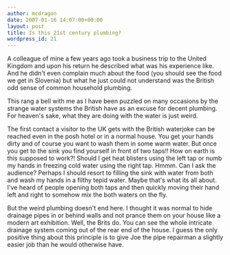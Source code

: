 ```yaml
---
author: mcdragon
date: 2007-01-16 14:07:00+00:00
layout: post
title: Is this 21st century plumbing?
wordpress_id: 21
---
```


A colleague of mine a few years ago took a business trip to the United Kingdom and upon his return he described what was his experience like. And he didn't even complain much about the food (you should see the food we get in Slovenia) but what he just could not understand was the British odd sense of common household plumbing.

This rang a bell with me as I have been puzzled on many occasions by the strange water systems the British have as an excuse for decent plumbing. For heaven's sake, what they are doing with the water is just weird.

The first contact a visitor to the UK gets with the British waterjoke can be reached even in the posh hotel or in a normal house. You get your hands dirty and of course you want to wash them in some warm water. But once you get to the sink you find yourself in front of two taps!! How on earth is this supposed to work?! Should I get heat blisters using the left tap or numb my hands in freezing cold water using the right tap. Hmmm. Can I ask the audience?
Perhaps I should resort to filling the sink with water from both and wash my hands in a filthy tepid water. Maybe that's what its all about. I've heard of people opening both taps and then quickly moving their hand left and right to somehow mix the both waters on the fly.

But the weird plumbing doesn't end here. I thought it was normal to hide drainage pipes in or behind walls and not prance them on your house like a modern art exhibition. Well, the Brits do. You can see the whole intricate drainage system coming out of the rear end of the house. I guess the only positive thing about this principle is to give Joe the pipe repairman a slightly easier job than he would otherwise have.
